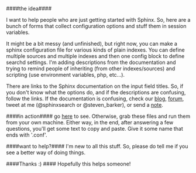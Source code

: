 ####the idea####

I want to help people who are just getting started with Sphinx. So, here are a bunch of forms that collect configuration options and stuff them in session variables. 

It might be a bit messy (and unfinished), but right now, you can make a sphinx configuration file for various kinds of plain indexes. You can define multiple sources and multiple indexes and then one config block to define searchd settings. I'm adding descriptions from the documentation and trying to remind people of inheriting (from other indexes/sources) and scripting (use environment variables, php, etc...).

There are links to the Sphinx documentation on the input field titles. So, if you don't know what the options do, and if the descriptions are confusing, follow the links. If the documentation is confusing, check our [blog](http://sphinxsearch.com/blog/), [forum](http://sphinxsearch.com/forum/), tweet at me (@sphinxsearch or @steven_barker), or send a [note](http://sphinxsearch.com/about/contact/#contacts).

####in action####
go [here](http://stevenjbarker.comoj.com) to see. Otherwise, grab these files and run them from your own machine. Either way, in the end, after answering a few questions, you'll get some text to copy and paste. Give it some name that ends with '.conf'.

####want to help?####
I'm new to all this stuff. So, please do tell me if you see a better way of doing things.

####Thanks :) ####
Hopefully this helps someone!


